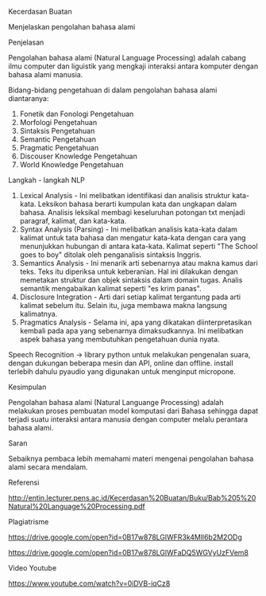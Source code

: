 Kecerdasan Buatan

Menjelaskan pengolahan bahasa alami 

Penjelasan

Pengolahan bahasa alami (Natural Language Processing) adalah cabang ilmu computer dan liguistik yang mengkaji interaksi antara komputer dengan bahasa alami manusia.

Bidang-bidang pengetahuan di dalam pengolahan bahasa alami diantaranya:

1. Fonetik dan Fonologi Pengetahuan
2. Morfologi Pengetahuan
3. Sintaksis Pengetahuan
4. Semantic Pengetahuan
5. Pragmatic Pengetahuan
6. Discouser Knowledge Pengetahuan
7. World Knowledge Pengetahuan


Langkah - langkah NLP
1. Lexical Analysis - Ini melibatkan identifikasi dan analisis struktur kata-kata. Leksikon bahasa berarti kumpulan kata dan ungkapan dalam bahasa. Analisis leksikal membagi keseluruhan potongan txt menjadi paragraf, kalimat, dan kata-kata.
2. Syntax Analysis (Parsing) - Ini melibatkan analisis kata-kata dalam kalimat untuk tata bahasa dan mengatur kata-kata dengan cara yang menunjukkan hubungan di antara kata-kata. Kalimat seperti "The School goes to boy" ditolak oleh penganalisis sintaksis Inggris.
3. Semantics Analysis - Ini menarik arti sebenarnya atau makna kamus dari teks. Teks itu diperiksa untuk keberanian. Hal ini dilakukan dengan memetakan struktur dan objek sintaksis dalam domain tugas. Analis semantik mengabaikan kalimat seperti "es krim panas".
4. Disclosure Integration - Arti dari setiap kalimat tergantung pada arti kalimat sebelum itu. Selain itu, juga membawa makna langsung kalimatnya.
5. Pragmatics Analysis - Selama ini, apa yang dikatakan diinterpretasikan kembali pada apa yang sebenarnya dimaksudkannya. Ini melibatkan aspek bahasa yang membutuhkan pengetahuan dunia nyata.


Speech Recognition
-> library python untuk melakukan pengenalan suara, dengan dukungan beberapa mesin dan API, online dan offline. install terlebih dahulu pyaudio yang digunakan untuk menginput micropone.


Kesimpulan

Pengolahan bahasa alami (Natural Languange Processing) adalah melakukan proses pembuatan model komputasi dari Bahasa sehingga dapat terjadi suatu interaksi antara manusia dengan computer melalu perantara bahasa alami.


Saran

Sebaiknya pembaca lebih memahami materi mengenai pengolahan bahasa alami secara mendalam.


Referensi

http://entin.lecturer.pens.ac.id/Kecerdasan%20Buatan/Buku/Bab%205%20Natural%20Language%20Processing.pdf 

Plagiatrisme

https://drive.google.com/open?id=0B17w878LGlWFR3k4Mll6b2M2ODg

https://drive.google.com/open?id=0B17w878LGlWFaDQ5WGVyUzFVem8


Video Youtube

https://www.youtube.com/watch?v=0iDVB-iqCz8  

